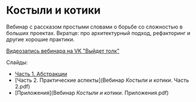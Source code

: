 # Костыли и котики

Вебинар с рассказом простыми словами о борьбе со сложностью в больших проектах.
Вкратце: про архитектурный подход, рефакторинг и другие хорошие практики.

[Видеозапись вебинара на VK "Выйдет толк"](https://vk.com/video-147415323_456239683?list=ln-hbqBAz1kpXsBOMvacJ)

Слайды:

* [Часть 1. Абстракции](https://github.com/worldworstcode/cats_and_crunches/blob/20f6dab7303eb3c54cf2a14028bd1b165718b4c4/%D0%92%D0%B5%D0%B1%D0%B8%D0%BD%D0%B0%D1%80%20_%D0%9A%D0%BE%D1%81%D1%82%D1%8B%D0%BB%D0%B8%20%D0%B8%20%D0%BA%D0%BE%D1%82%D0%B8%D0%BA%D0%B8_.%20%D0%9F%D1%80%D0%B8%D0%BB%D0%BE%D0%B6%D0%B5%D0%BD%D0%B8%D1%8F.pdf)
* [Часть 2. Практические аспекты](Вебинар _Костыли и котики_. Часть 2.pdf)
* [Приложения](Вебинар _Костыли и котики_. Приложения.pdf)
